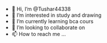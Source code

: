 - 👋 Hi, I’m @Tushar44338
- 👀 I’m interested in study and drawing 
- 🌱 I’m currently learning bca cours
- 💞️ I’m looking to collaborate on
- 📫 How to reach me ...

<!---
Tushar44338/Tushar44338 is a ✨ special ✨ repository because its `README.md` (this file) appears on your GitHub profile.
You can click the Preview link to take a look at your changes.
--->
